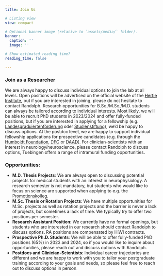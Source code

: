 ```yaml
---
title: Join Us

# Listing view
view: compact

# Optional banner image (relative to `assets/media/` folder).
banner:
  caption: ''
  image: ''

# Show estimated reading time?
reading_time: false

---
```

### Join as a Researcher
We are always happy to discuss individual options to join the lab at all levels. Open positions will be advertised on the official website of the [Hertie Institute](www.hih-tuebingen.de/en/helfrichlab), but if you are interested in joining, please do not hesitate to contact Randolph. Research opportunities for B.Sc./M.Sc./M.D. students can always be tailored according to individual interests. Most likely, we will be able to recruit PhD students in 2023/2024 and offer fully-funded positions, but if you are interested in applying for a fellowship (e.g. [Landesgraduiertenförderung](https://uni-tuebingen.de/forschung/service/forschungsfoerderung/foerderprogramme-baden-wuerttemberg/landesgraduiertenfoerderung/) oder [Studienstiftung](https://www.studienstiftung.de/)), we’d be happy to discuss options. At the postdoc level, we are happy to support individual fellowship applications for prospective candidates (e.g. through the [Humboldt Foundation](https://www.humboldt-foundation.de/), [DFG](https://www.dfg.de/) or [DAAD](https://www.daad.de/)). For clinician-scientists with an interest in neurology/neuroscience, please contact Randolph to discuss options, Tuebingen offers a range of intramural funding opportunities.


### Opportunities:
- **M.D. Thesis Projects**: We are always open to discussing potential projects for medical students with an interest in neurophysiology. A research semester is not mandatory, but students who would like to focus on science are supported when applying to e.g. the [Promotionskolleg](https://www.medizin.uni-tuebingen.de/de/medizinische-fakultaet/promotionen/promotionskolleg).
- **M.Sc. Thesis or Rotation Projects**: We have multiple opportunities for M.Sc. projects as well as rotation projects and the barrier is never a lack of projects, but sometimes a lack of time. We typically try to offer two positions per semester.
- **Research Assistant Position**: We currently have no formal openings, but students who are interested in our research should contact Randolph to discuss options. RA positions are compensated by HiWi contracts.
- **Prospective Ph.D. Students**: We will be able to offer fully-funded PhD positions (65%) in 2023 and 2024, so if you would like to inquire about opportunities, please reach out and discuss options with Randolph.
- **Postdocs and Clinician-Scientists**: Individual career trajectories are different and we are happy to work with you to tailor your postgraduate training according to your goals and needs, so please feel free to reach out to discuss options in person.
